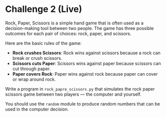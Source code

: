 # Challenge 2 (Live)

Rock, Paper, Scissors is a simple hand game that is often used as a decision-making tool between two people. The game has three possible outcomes for each pair of choices: rock, paper, and scissors.

Here are the basic rules of the game:

- **Rock crushes Scissors**: Rock wins against scissors because a rock can break or crush scissors.
- **Scissors cuts Paper**: Scissors wins against paper because scissors can cut through paper.
- **Paper covers Rock**: Paper wins against rock because paper can cover or wrap around rock.

Write a program in `rock_papre_scissors.py` that simulates the rock paper scissors game between two players — the computer and yourself.

You should use the `random` module to produce random numbers that can be used in the computer decision.
